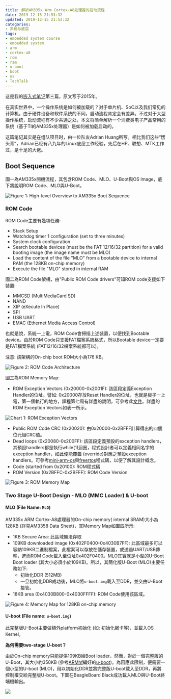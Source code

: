 ```yaml
---
title: 解析AM335x Arm Cortex-A8处理器的启动流程
date: 2019-12-15 21:53:32
updated: 2019-12-15 21:53:32
categories:
- 系统与底层
tags:
- embedded system course
- embedded system
- arm
- cortex-a8
- rom
- ram
- u-boot
- boot
- os
- TechTalk
---
```


这是我的[嵌入式笔记](https://joouis.com/2019/watching-notes-revolution-os/)第三篇，原文写于2015年。

在真实世界中，一个操作系统是如何被加载的？对于单片机、SoC以及我们常见的计算机，由于硬件设备和软件系统的不同，启动流程肯定会有差异。不过对于大型操作系统，启动流程有不少共通之处，本文将简单解析一个消费类电子产品常用的系统（基于TI的AM335x处理器）是如何被加载启动的。

这篇笔记其实是在组队项目时，由一位队友Adrian Huang所写。相比我们这些“愣头青”，Adrian已经有八九年的Linux底层工作经验，先后在HP、联想、MTK工作过，是十足的大佬。

<!-- more -->



## Boot Sequence

圖一為AM335x開機流程，其包含ROM Code、MLO、U-Boot與OS Image，底下將說明ROM Code、MLO與U-Boot。

![Figure 1: High-level Overview to AM335x Boot Sequence](https://ijrexq.bn.files.1drv.com/y4mX9xkUQI0Bru5Z650NymAW4M7z8au24r95TnCHHsV9itCLjqrqM8EctRKllEp08oUSsmfvy4RI-gVh77wYaOU7yyFDZ7jr7N7I5D6Wu_lGPZh7s3S0ne9hJ9cEeW8hsvWqozUOdC2wqCzCH-Q95SvRBftpgfMOJJHSR7TCyItWknIU8nzSEC2Vw36MOtuMBJzZyfHRmQH5OZC6I7R93R36w?width=999&height=683&cropmode=none)

### ROM Code

ROM Code主要有幾項任務:

- Stack Setup
- Watchdog timer 1  configuration (set to three minutes)
- System clock configuration
- Search bootable devices (must be the FAT 12/16/32 partition) for a valid booting image (the image name must be MLO)
- Load the content of the file "MLO" from a bootable device to internal RAM (the 128KB on-chip memory)
- Execute the file "MLO" stored in internal RAM



圖二為ROM Code架構，由"Public ROM Code drivers"可知ROM code支援如下裝置:

- MMCSD (MultiMediaCard SD)
- NAND
- XIP (eXecute In Place)
- SPI
- USB UART
- EMAC (Ethernet Media Access Control)



也就是說，系統一上電，ROM Code會掃描上述裝置，以便找到Bootable device。由於ROM Code只支援FAT檔案系統格式，所以Bootable device一定要是FAT檔案系統 (FAT12/16/32檔案系統都可以)。

注意: 該架構的On-chip boot ROM大小為176 KB。

![Figure 2: ROM Code Architecture](https://ijrgxq.bn.files.1drv.com/y4m91R7T1buLeODZG4ugSeHctLOIr7Pw3uVLGKvtPfWhS9GB7vFonpSTwASXEE7YmsbEKMoknKPgRjleSnwgRqoY-jLlag1dp3aiEbEFK2e3ckbi0smrslhehDMRAIUqolxSHQzVVyRoVUxTdxp_dkZiCujhrxLDin7ETfdoVPxcfxdIhql1UutK4J5Sv6z4qhh3v0PBQt2z0Uxm0WSGV6U5g?width=919&height=573&cropmode=none)



圖三為ROM Memory Map:

- ROM Exception Vectors (0x20000-0x2001F): 該區段定義Exception Handler的位址。譬如: 0x20000存放Reset Handler的位址，也就是板子一上電，第一個執行的地方，課程第七周有詳盡的說明，可參考此[文件](https://docs.google.com/document/d/1Ygl6cEGPXUffhTJE0K6B8zEtGmIuIdCjlZBkFlijUaE/edit)。詳盡的ROM Exception Vectors如表一所示。

![Chart 1: ROM Exception Vectors](https://ijrfxq.bn.files.1drv.com/y4mr5vbOMVqr2C2tsjR3qeH3JyeU4Y8x_zAtbshrWvRdC2EPswXAo9Hc_LwNojcmmkbW6Xs0dizUxHeDAxsecG0BfLfwQlqGFyOulBFIPuxAwIuag2tHF9ROM816OpZWgcxOEEmm4kRRDcUzHA5FGMr1k6HdHEmOIpwFqoVsP8uBQMVKw_BiTh64EKF0AyD79fvQl9DoB1ZFXUdYa40MW95Rw?width=921&height=242&cropmode=none)

- Public ROM Code CRC (0x20020): 由0x20000-0x2BFFF計算得出的四個位元組CRC值。
- Dead loops (0x20080-0x200FF): 該區段定義預設的exception handlers，其預設handlers都是執行while(1)迴圈，程式設計者可以定義相同名字的exception handler，如此便能覆蓋 (override)對應之預設exception handlers。可參考[mini-arm-os](https://github.com/jserv/mini-arm-os/blob/master/05-TimerInterrupt/startup.c#L63)與[freertos](https://github.com/embedded2015/freertos-basic/blob/master/freertos/libraries/CMSIS/CM3/DeviceSupport/ST/STM32F10x/startup/gcc_ride7/startup_stm32f10x_md.s#L124)程式碼，以便了解其設計概念。
- Code (started from 0x20100): ROM程式碼
- ROM Version (0x2BFFC-0x2BFFF): ROM Code Version

![Figure 3: ROM Memory Map](https://ijrdxq.bn.files.1drv.com/y4m1lZgiY0kQlxtKuuClWoEmBLOZYFp0mDWdCMnDla_RSbZC161f532Dwy1EjSxNjCOIKWkDgTN65FLfoE8NLWCgFRY029LQp5BZph_RbFh3VwThpt0Z0WgoIeHqezLJm-v4_6-YVGLzBqUHwizl0wxQ5-EODj0rt0kbpFeKq8bzkRKcxY5PSak9qKmJG6HKxHWDFruFFbQRPP4v92r6QDP6g?width=278&height=299&cropmode=none)



### Two Stage U-Boot Design - MLO (MMC Loader) & U-boot

#### MLO (File Name: `MLO`)

AM335x ARM Cortex-A8處理器的On-chip memory( internal SRAM)大小為128KB (詳見AM3358 Data Sheet)，其Memory Map如圖四所示:

- 1KB Secure Area: 此區域無法存取
- 109KB downloaded image (0x402F0400-0x4030B7FF): 此區域最多可以容納109KB二進制檔案，此檔案可以存放在儲存裝置，或透過UART/USB傳輸，進而ROM Code載入至位址0x402F0400。MLO其實就是小型的U-Boot Boot loader (其大小必須小於109KB)。所以，其簡化版U-Boot (MLO)主要任務如下:
  - 初始化DDR (512MB)
  - 一旦初始化DDR成功後，MLO將`u-boot.img`載入至DDR，並交由U-Boot接管。
- 18KB area (0x4030B800-0x4030FFFF): ROM Code使用該區域。

![Figure 4: Memory Map for 128KB on-chip memory](https://ijrbxq.bn.files.1drv.com/y4m4Moeghhw0ihVSV10wtEpfV51hlm3BlYa0MaWEVLa_ekCytzWsPBV6pRNWlq-huq-RPbjHe8MnlMNQutmLoUlVKmC6Pnu_8ye8PZTUrNFIDGewxKRvUJmDmyGLHQquJdjwUKF_mLgmAky_ttOjUaQ84do7KpIys2FbGmsSIHA3UEPYdhVSRA4GNv7Yp7QJ1Xt7adi1CPaKicmHUoswQK17g?width=914&height=637&cropmode=none)

#### U-boot (File name: `u-boot.img`)

此完整版U-Boot主要做額外platform初始化 (如: 初始化網卡等)，並載入OS Kernel。

**為何需要two-stage U-boot？**

由於On-chip memory只能提供109KB給Boot loader。然而，對於一個完整版的U-Boot，其大小約350KB (參考[ARMhf](http://www.armhf.com/download/)編好的[u-boot](http://s3.armhf.com/dist/bone/bone-uboot.tar.xz))。為因應此限制，便需要一個小型的U-boot (MLO)，用以初始化DDR並將完整版U-boot載入至DDR，再將控制權交給完整版U-boot。下圖在BeagleBoard Black成功載入MLO與U-Boot終端機輸出。

![](https://ijrcxq.bn.files.1drv.com/y4mb1ihQSrUuU4o5Gm9YglL6mLkaTvLOgqORGOXEkFkrvwveoOW5wYAf7CoOOlOgWCfswMZNgmQW1hEJr8tWyFr-7WTgkeItjQ7-FsNk0qBSYdenUNzuHddMLOQ9VKiD-RtiSTjf-Hq-Hx5yhI15hclmtEDcYFKok6R6h9OMBOugYBPd_P4-GlfjFPLdL4J7q0ZMQtmSQDT6iS29e7H0117DQ?width=875&height=661&cropmode=none)